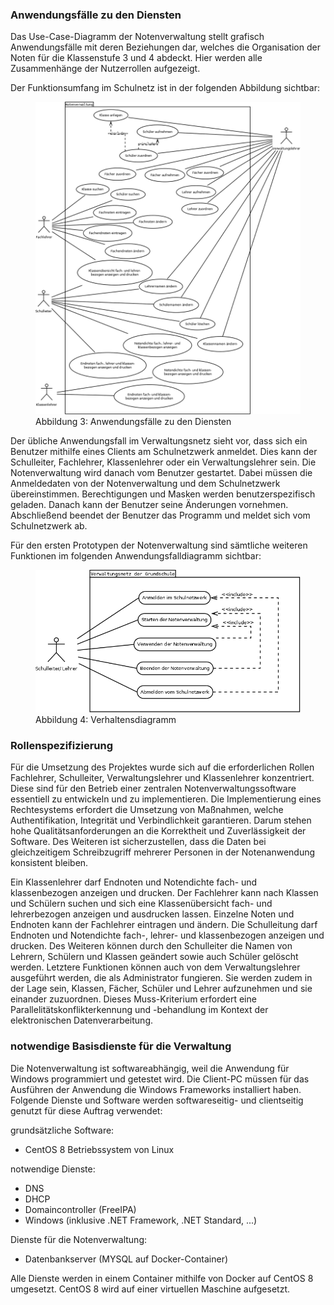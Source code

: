 ### Anwendungsfälle zu den Diensten
Das Use-Case-Diagramm der Notenverwaltung stellt grafisch Anwendungsfälle mit deren Beziehungen dar, welches die Organisation der Noten für die Klassenstufe 3 und 4 abdeckt.
Hier werden alle Zusammenhänge der Nutzerrollen aufgezeigt.

Der Funktionsumfang im Schulnetz ist in der folgenden Abbildung sichtbar:

<figure>
  <img src="https://raw.githubusercontent.com/notenverwaltung/Notenverwaltungssoftware/master/Bilder/notenverwaltung.png">
  <figcaption>Abbildung 3: Anwendungsfälle zu den Diensten</figcaption>
</figure>

Der übliche Anwendungsfall im Verwaltungsnetz sieht vor, dass sich ein Benutzer mithilfe eines Clients am Schulnetzwerk anmeldet. Dies kann der Schulleiter, Fachlehrer, Klassenlehrer oder ein Verwaltungslehrer sein. Die Notenverwaltung wird danach vom Benutzer gestartet. Dabei müssen die Anmeldedaten von der Notenverwaltung und dem Schulnetzwerk übereinstimmen. Berechtigungen und Masken werden benutzerspezifisch geladen. Danach kann der Benutzer seine Änderungen vornehmen.  Abschließend beendet der Benutzer das Programm und meldet sich vom Schulnetzwerk ab.

Für den ersten Prototypen der Notenverwaltung sind sämtliche weiteren Funktionen im folgenden Anwendungsfalldiagramm sichtbar:

<figure>
  <img src="https://raw.githubusercontent.com/notenverwaltung/Notenverwaltungssoftware/master/Bilder/use-case-verwaltungsnetz.png">
  <figcaption>Abbildung 4: Verhaltensdiagramm </figcaption>
</figure>

### Rollenspezifizierung
Für die Umsetzung des Projektes wurde sich auf die erforderlichen Rollen Fachlehrer, Schulleiter, Verwaltungslehrer und Klassenlehrer konzentriert. Diese sind für den Betrieb einer zentralen Notenverwaltungssoftware essentiell zu entwickeln und zu implementieren. Die Implementierung eines Rechtesystems erfordert die Umsetzung von Maßnahmen, welche Authentifikation, Integrität und Verbindlichkeit garantieren. Darum stehen hohe Qualitätsanforderungen an die Korrektheit und Zuverlässigkeit der Software. Des Weiteren ist sicherzustellen, dass die Daten bei gleichzeitigem Schreibzugriff mehrerer Personen in der Notenanwendung konsistent bleiben.

Ein Klassenlehrer darf Endnoten und Notendichte fach- und klassenbezogen anzeigen und drucken. Der Fachlehrer kann nach Klassen und Schülern suchen und sich eine Klassenübersicht fach- und lehrerbezogen anzeigen und ausdrucken lassen. Einzelne Noten und Endnoten kann der Fachlehrer eintragen und ändern. 
Die Schulleitung darf Endnoten und Notendichte fach-, lehrer- und klassenbezogen anzeigen und drucken. Des Weiteren können durch den Schulleiter die Namen von Lehrern, Schülern
und Klassen geändert sowie auch Schüler gelöscht werden.
Letztere Funktionen können auch von dem Verwaltungslehrer ausgeführt werden, die als
Administrator fungieren. Sie werden zudem in der Lage sein, Klassen, Fächer, Schüler und Lehrer
aufzunehmen und sie einander zuzuordnen.
Dieses Muss-Kriterium erfordert eine Parallelitätskonflikterkennung und -behandlung im Kontext der elektronischen Datenverarbeitung.

### notwendige Basisdienste für die Verwaltung
Die Notenverwaltung ist softwareabhängig, weil die Anwendung für Windows programmiert und getestet wird.
Die Client-PC müssen für das Ausführen der Anwendung die Windows Frameworks installiert haben. Folgende Dienste und Software werden softwareseitig- und clientseitig genutzt für diese Auftrag verwendet:

grundsätzliche Software:

* CentOS 8 Betriebssystem von Linux

notwendige Dienste:

* DNS
* DHCP
* Domaincontroller (FreeIPA)
* Windows (inklusive .NET Framework, .NET Standard, ...)

Dienste für die Notenverwaltung:
* Datenbankserver (MYSQL auf Docker-Container)

Alle Dienste werden in einem Container mithilfe von Docker auf CentOS 8 umgesetzt. CentOS 8 wird auf einer virtuellen Maschine aufgesetzt.
